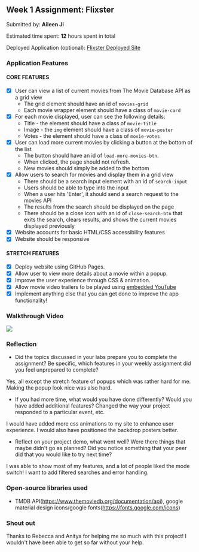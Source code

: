 
## Week 1 Assignment: Flixster

Submitted by: **Aileen Ji**

Estimated time spent: **12** hours spent in total

Deployed Application (optional): [Flixster Deployed Site](https://aileen-ji.github.io/flixster_starter/)

### Application Features

#### CORE FEATURES

- [x] User can view a list of current movies from The Movie Database API as a grid view
  - The grid element should have an id of `movies-grid`
  - Each movie wrapper element should have a class of `movie-card`
- [x] For each movie displayed, user can see the following details:
  - Title - the element should have a class of `movie-title`
  - Image - the `img` element should have a class of `movie-poster`
  - Votes - the element should have a class of `movie-votes`
- [x] User can load more current movies by clicking a button at the bottom of the list
  - The button should have an id of `load-more-movies-btn`.
  - When clicked, the page should not refresh.
  - New movies should simply be added to the bottom
- [x] Allow users to search for movies and display them in a grid view
  - There should be a search input element with an id of `search-input`
  - Users should be able to type into the input
  - When a user hits 'Enter', it should send a search request to the movies API
  - The results from the search should be displayed on the page
  - There should be a close icon with an id of `close-search-btn` that exits the search, clears results, and shows the current movies displayed previously
- [x] Website accounts for basic HTML/CSS accessibility features
- [x] Website should be responsive

#### STRETCH FEATURES

- [x] Deploy website using GitHub Pages. 
- [x] Allow user to view more details about a movie within a popup.
- [x] Improve the user experience through CSS & animation.
- [x] Allow movie video trailers to be played using [embedded YouTube](https://support.google.com/youtube/answer/171780?hl=en)
- [x] Implement anything else that you can get done to improve the app functionality!

### Walkthrough Video

![](https://github.com/aileen-ji/flixster_starter/blob/main/images/walkthrough_new.gif)

### Reflection

* Did the topics discussed in your labs prepare you to complete the assignment? Be specific, which features in your weekly assignment did you feel unprepared to complete?

Yes, all except the stretch feature of popups which was rather hard for me. Making the popup look nice was also hard.

* If you had more time, what would you have done differently? Would you have added additional features? Changed the way your project responded to a particular event, etc.
  
I would have added more css animations to my site to enhance user experience. I would also have positioned the backdrop posters better.

* Reflect on your project demo, what went well? Were there things that maybe didn't go as planned? Did you notice something that your peer did that you would like to try next time?

I was able to show most of my features, and a lot of people liked the mode switch! I want to add filtered searches and error handling. 

### Open-source libraries used

- TMDB API(https://www.themoviedb.org/documentation/api), google material design icons/google fonts(https://fonts.google.com/icons)

### Shout out

Thanks to Rebecca and Anitya for helping me so much with this project! I wouldn't have been able to get so far without your help.
